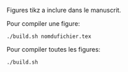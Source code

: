 Figures tikz a inclure dans le manuscrit.

Pour compiler une figure:

```
./build.sh nomdufichier.tex
```

Pour compiler toutes les figures:

```
./build.sh
```
